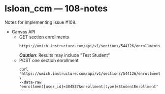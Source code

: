 # lsloan_ccm — 108-notes

Notes for implementing issue #108.

* Canvas API
    * GET section enrollments  
        ```shell
        https://umich.instructure.com/api/v1/sections/544126/enrollments
        ```
      **_Caution_**: Results may include "Test Student" 
    * POST one section enrollment  
        ```shell
        curl 'https://umich.instructure.com/api/v1/sections/544126/enrollments' \
        --data-raw 'enrollment[user_id]=384537&enrollment[type]=StudentEnrollment'
        ```